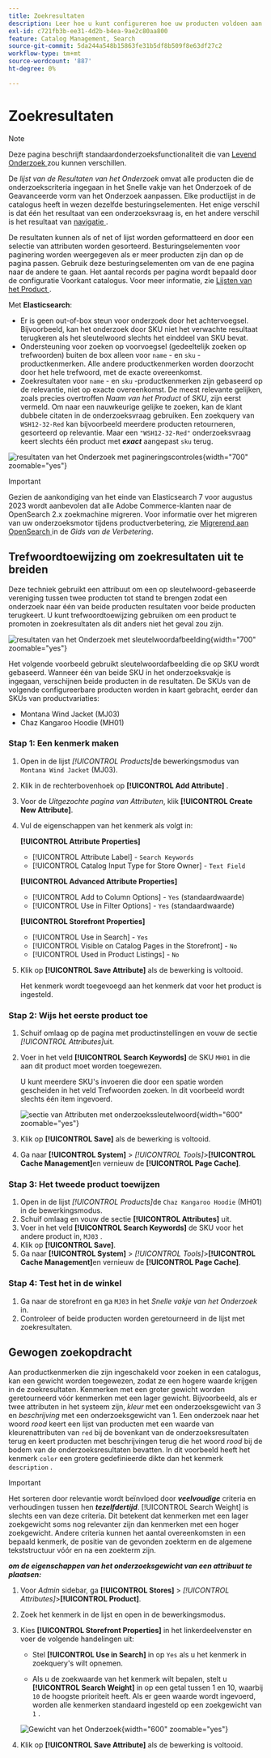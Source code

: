 ```yaml
---
title: Zoekresultaten
description: Leer hoe u kunt configureren hoe uw producten voldoen aan de zoekcriteria die zijn ingevoerd in het vak Snel zoeken of het formulier Geavanceerd zoeken.
exl-id: c721fb3b-ee31-4d2b-b4ea-9ae2c80aa800
feature: Catalog Management, Search
source-git-commit: 5da244a548b15863fe31b5df8b509f8e63df27c2
workflow-type: tm+mt
source-wordcount: '887'
ht-degree: 0%

---
```


# Zoekresultaten

>[!NOTE]
>
>Deze pagina beschrijft standaardonderzoeksfunctionaliteit die van [ Levend Onderzoek ](https://experienceleague.adobe.com/docs/commerce/live-search/overview.html?lang=nl-NL) zou kunnen verschillen.

De _lijst van de Resultaten van het Onderzoek_ omvat alle producten die de onderzoekscriteria ingegaan in het Snelle vakje van het Onderzoek of de Geavanceerde vorm van het Onderzoek aanpassen. Elke productlijst in de catalogus heeft in wezen dezelfde besturingselementen. Het enige verschil is dat één het resultaat van een onderzoeksvraag is, en het andere verschil is het resultaat van [ navigatie ](navigation.md).

De resultaten kunnen als of net of lijst worden geformatteerd en door een selectie van attributen worden gesorteerd. Besturingselementen voor paginering worden weergegeven als er meer producten zijn dan op de pagina passen. Gebruik deze besturingselementen om van de ene pagina naar de andere te gaan. Het aantal records per pagina wordt bepaald door de configuratie Voorkant catalogus. Voor meer informatie, zie [ Lijsten van het Product ](navigation-product-listings.md).

Met **Elasticsearch**:

- Er is geen out-of-box steun voor onderzoek door het achtervoegsel. Bijvoorbeeld, kan het onderzoek door SKU niet het verwachte resultaat terugkeren als het sleutelwoord slechts het einddeel van SKU bevat.
- Ondersteuning voor zoeken op voorvoegsel (gedeeltelijk zoeken op trefwoorden) buiten de box alleen voor `name` - en `sku` -productkenmerken. Alle andere productkenmerken worden doorzocht door het hele trefwoord, met de exacte overeenkomst.
- Zoekresultaten voor `name` - en `sku` -productkenmerken zijn gebaseerd op de relevantie, niet op exacte overeenkomst. De meest relevante gelijken, zoals precies overtroffen _Naam van het Product_ of _SKU_, zijn eerst vermeld. Om naar een nauwkeurige gelijke te zoeken, kan de klant dubbele citaten in de onderzoeksvraag gebruiken. Een zoekquery van `WSH12-32-Red` kan bijvoorbeeld meerdere producten retourneren, gesorteerd op relevantie. Maar een `"WSH12-32-Red"` onderzoeksvraag keert slechts één product met **_exact_** aangepast `sku` terug.

![ resultaten van het Onderzoek met pagineringscontroles ](./assets/storefront-search-results-shorts.png){width="700" zoomable="yes"}

>[!IMPORTANT]
>
>Gezien de aankondiging van het einde van Elasticsearch 7 voor augustus 2023 wordt aanbevolen dat alle Adobe Commerce-klanten naar de OpenSearch 2.x zoekmachine migreren. Voor informatie over het migreren van uw onderzoeksmotor tijdens productverbetering, zie [ Migrerend aan OpenSearch ](https://experienceleague.adobe.com/docs/commerce-operations/upgrade-guide/prepare/opensearch-migration.html?lang=nl-NL) in de _Gids van de Verbetering_.

## Trefwoordtoewijzing om zoekresultaten uit te breiden

Deze techniek gebruikt een attribuut om een op sleutelwoord-gebaseerde vereniging tussen twee producten tot stand te brengen zodat een onderzoek naar één van beide producten resultaten voor beide producten terugkeert. U kunt trefwoordtoewijzing gebruiken om een product te promoten in zoekresultaten als dit anders niet het geval zou zijn.

![ resultaten van het Onderzoek met sleutelwoordafbeelding ](./assets/storefront-search-results-extended.png){width="700" zoomable="yes"}

Het volgende voorbeeld gebruikt sleutelwoordafbeelding die op SKU wordt gebaseerd. Wanneer één van beide SKU in het onderzoeksvakje is ingegaan, verschijnen beide producten in de resultaten. De SKUs van de volgende configureerbare producten worden in kaart gebracht, eerder dan SKUs van productvariaties:

- Montana Wind Jacket (MJ03)
- Chaz Kangaroo Hoodie (MH01)

### Stap 1: Een kenmerk maken

1. Open in de lijst _[!UICONTROL Products]_&#x200B;de bewerkingsmodus van `Montana Wind Jacket` (MJ03).
1. Klik in de rechterbovenhoek op **[!UICONTROL Add Attribute]** .
1. Voor de _Uitgezochte pagina van Attributen_, klik **[!UICONTROL Create New Attribute]**.
1. Vul de eigenschappen van het kenmerk als volgt in:

   **[!UICONTROL Attribute Properties]**

   - [!UICONTROL Attribute Label] - `Search Keywords`
   - [!UICONTROL Catalog Input Type for Store Owner] - `Text Field`

   **[!UICONTROL Advanced Attribute Properties]**

   - [!UICONTROL Add to Column Options] - `Yes` (standaardwaarde)
   - [!UICONTROL Use in Filter Options] - `Yes` (standaardwaarde)

   **[!UICONTROL Storefront Properties]**

   - [!UICONTROL Use in Search] - `Yes`
   - [!UICONTROL Visible on Catalog Pages in the Storefront] - `No`
   - [!UICONTROL Used in Product Listings] - `No`

1. Klik op **[!UICONTROL Save Attribute]** als de bewerking is voltooid.

   Het kenmerk wordt toegevoegd aan het kenmerk dat voor het product is ingesteld.

### Stap 2: Wijs het eerste product toe

1. Schuif omlaag op de pagina met productinstellingen en vouw de sectie _[!UICONTROL Attributes]_&#x200B;uit.
1. Voer in het veld **[!UICONTROL Search Keywords]** de SKU `MH01` in die aan dit product moet worden toegewezen.

   U kunt meerdere SKU&#39;s invoeren die door een spatie worden gescheiden in het veld Trefwoorden zoeken. In dit voorbeeld wordt slechts één item ingevoerd.

   ![ sectie van Attributen met onderzoekssleutelwoord ](./assets/search-keywords-attribute.png){width="600" zoomable="yes"}

1. Klik op **[!UICONTROL Save]** als de bewerking is voltooid.
1. Ga naar **[!UICONTROL System]** > _[!UICONTROL Tools]_>**[!UICONTROL Cache Management]**&#x200B;en vernieuw de **[!UICONTROL Page Cache]**.

### Stap 3: Het tweede product toewijzen

1. Open in de lijst _[!UICONTROL Products]_&#x200B;de `Chaz Kangaroo Hoodie` (MH01) in de bewerkingsmodus.
1. Schuif omlaag en vouw de sectie **[!UICONTROL Attributes]** uit.
1. Voer in het veld **[!UICONTROL Search Keywords]** de SKU voor het andere product in, `MJ03` .
1. Klik op **[!UICONTROL Save]**.
1. Ga naar **[!UICONTROL System]** > _[!UICONTROL Tools]_>**[!UICONTROL Cache Management]**&#x200B;en vernieuw de **[!UICONTROL Page Cache]**.

### Stap 4: Test het in de winkel

1. Ga naar de storefront en ga `MJ03` in het _Snelle vakje van het Onderzoek_ in.
1. Controleer of beide producten worden geretourneerd in de lijst met zoekresultaten.

## Gewogen zoekopdracht

Aan productkenmerken die zijn ingeschakeld voor zoeken in een catalogus, kan een gewicht worden toegewezen, zodat ze een hogere waarde krijgen in de zoekresultaten. Kenmerken met een groter gewicht worden geretourneerd vóór kenmerken met een lager gewicht. Bijvoorbeeld, als er twee attributen in het systeem zijn, _kleur_ met een onderzoeksgewicht van 3 en _beschrijving_ met een onderzoeksgewicht van 1. Een onderzoek naar het woord _rood_ keert een lijst van producten met een waarde van kleurenattributen van `red` bij de bovenkant van de onderzoeksresultaten terug en keert producten met beschrijvingen terug die het woord _rood_ bij de bodem van de onderzoeksresultaten bevatten. In dit voorbeeld heeft het kenmerk `color` een grotere gedefinieerde dikte dan het kenmerk `description` .

>[!IMPORTANT]
>
>Het sorteren door relevantie wordt beïnvloed door **_veelvoudige_** criteria en verhoudingen tussen hen **_tezelfdertijd_**. [!UICONTROL Search Weight] is slechts een van deze criteria. Dit betekent dat kenmerken met een lager zoekgewicht soms nog relevanter zijn dan kenmerken met een hoger zoekgewicht. Andere criteria kunnen het aantal overeenkomsten in een bepaald kenmerk, de positie van de gevonden zoekterm en de algemene tekststructuur vóór en na een zoekterm zijn.

**_om de eigenschappen van het onderzoeksgewicht van een attribuut te plaatsen:_**

1. Voor _Admin_ sidebar, ga **[!UICONTROL Stores]** > _[!UICONTROL Attributes]_>**[!UICONTROL Product]**.

1. Zoek het kenmerk in de lijst en open in de bewerkingsmodus.

1. Kies **[!UICONTROL Storefront Properties]** in het linkerdeelvenster en voer de volgende handelingen uit:

   - Stel **[!UICONTROL Use in Search]** in op `Yes` als u het kenmerk in zoekquery&#39;s wilt opnemen.

   - Als u de zoekwaarde van het kenmerk wilt bepalen, stelt u **[!UICONTROL Search Weight]** in op een getal tussen 1 en 10, waarbij `10` de hoogste prioriteit heeft. Als er geen waarde wordt ingevoerd, worden alle kenmerken standaard ingesteld op een zoekgewicht van `1` .

   ![ Gewicht van het Onderzoek ](./assets/search-weight.png){width="600" zoomable="yes"}

1. Klik op **[!UICONTROL Save Attribute]** als de bewerking is voltooid.
